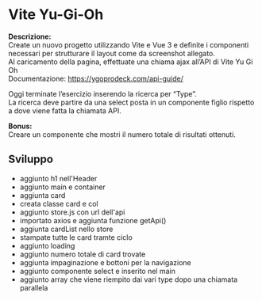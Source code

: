 Vite Yu-Gi-Oh  
===

**Descrizione:**  
Create un nuovo progetto utilizzando Vite e Vue 3 e definite i componenti necessari per strutturare il layout come da screenshot allegato.  
Al caricamento della pagina, effettuate una chiama ajax all’API di Vite Yu Gi Oh  
Documentazione: https://ygoprodeck.com/api-guide/  

Oggi terminate l’esercizio inserendo la ricerca per “Type”.  
La ricerca deve partire da una select posta in un componente figlio rispetto a dove viene fatta la chiamata API.

**Bonus:**  
Creare un componente che mostri il numero totale di risultati ottenuti.

## Sviluppo
- aggiunto h1 nell'Header
- aggiunto main e container
- aggiunta card
- creata classe card e col
- aggiunto store.js con url dell'api
- importato axios e aggiunta funzione getApi()
- aggiunta cardList nello store
- stampate tutte le card tramte ciclo
- aggiunto loading
- aggiunto numero totale di card trovate
- aggiunta impaginazione e bottoni per la navigazione
- aggiunto componente select e inserito nel main
- aggiunto array che viene riempito dai vari type dopo una chiamata parallela
